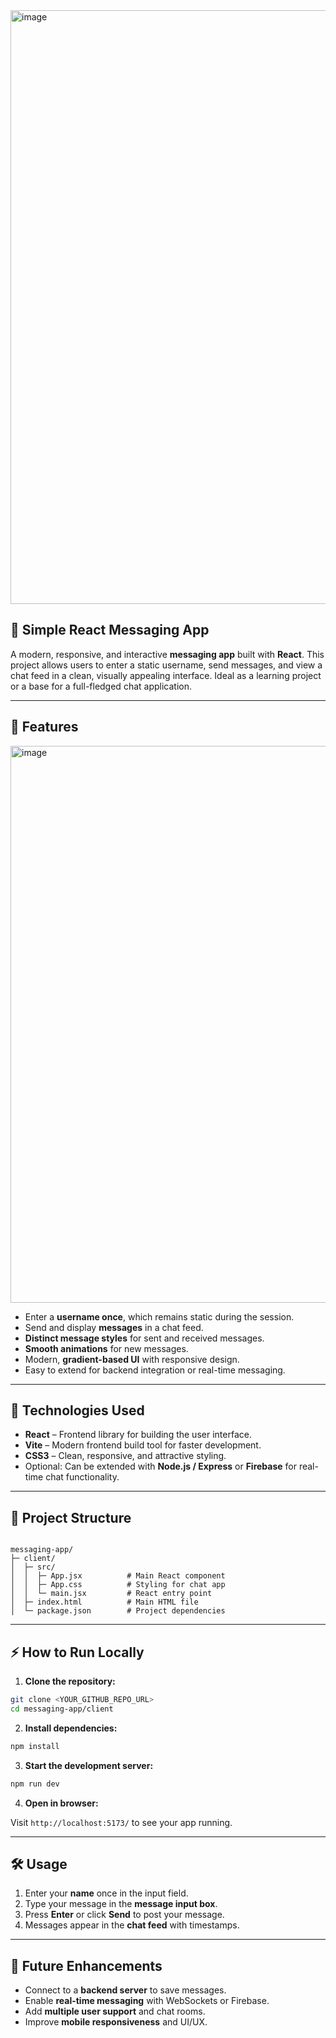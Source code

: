 <img width="900" height="950" alt="image" src="https://github.com/user-attachments/assets/638d7684-b60e-4bcd-a149-70f73dded122" />

## 💬 Simple React Messaging App

A modern, responsive, and interactive **messaging app** built with **React**. This project allows users to enter a static username, send messages, and view a chat feed in a clean, visually appealing interface. Ideal as a learning project or a base for a full-fledged chat application.

---

## 🚀 Features
<img width="889" height="891" alt="image" src="https://github.com/user-attachments/assets/e5054837-2933-4665-8710-3c09513fbf62" />

- Enter a **username once**, which remains static during the session.
- Send and display **messages** in a chat feed.
- **Distinct message styles** for sent and received messages.
- **Smooth animations** for new messages.
- Modern, **gradient-based UI** with responsive design.
- Easy to extend for backend integration or real-time messaging.

---

## 🎨 Technologies Used

- **React** – Frontend library for building the user interface.
- **Vite** – Modern frontend build tool for faster development.
- **CSS3** – Clean, responsive, and attractive styling.
- Optional: Can be extended with **Node.js / Express** or **Firebase** for real-time chat functionality.

---

## 📁 Project Structure

```

messaging-app/
├─ client/
│  ├─ src/
│  │  ├─ App.jsx          # Main React component
│  │  ├─ App.css          # Styling for chat app
│  │  └─ main.jsx         # React entry point
│  ├─ index.html          # Main HTML file
│  └─ package.json        # Project dependencies

````

---

## ⚡ How to Run Locally

1. **Clone the repository:**

```bash
git clone <YOUR_GITHUB_REPO_URL>
cd messaging-app/client
````

2. **Install dependencies:**

```bash
npm install
```

3. **Start the development server:**

```bash
npm run dev
```

4. **Open in browser:**

Visit `http://localhost:5173/` to see your app running.

---

## 🛠️ Usage

1. Enter your **name** once in the input field.
2. Type your message in the **message input box**.
3. Press **Enter** or click **Send** to post your message.
4. Messages appear in the **chat feed** with timestamps.

---

## 📌 Future Enhancements

* Connect to a **backend server** to save messages.
* Enable **real-time messaging** with WebSockets or Firebase.
* Add **multiple user support** and chat rooms.
* Improve **mobile responsiveness** and UI/UX.

